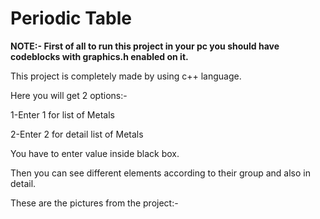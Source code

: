 # Periodic Table

**NOTE:- First of all to run this project in your pc you should have codeblocks with graphics.h enabled on it.**

This project is completely made by using c++ language. 

Here you will get 2 options:-

1-Enter 1 for list of Metals

2-Enter 2 for detail list of Metals

You have to enter value inside black box.

Then you can see different elements according to their group and also in detail.

These are the pictures from the project:-

